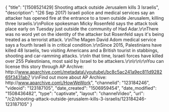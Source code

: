 {
    "title": "[1508521429] Shooting attack outside Jerusalem kills 3 Israelis",
    "description": "(26 Sep 2017) Israeli police and medical services say an attacker has opened fire at the entrance to a town outside Jerusalem, killing three Israelis.\r\nPolice spokesman Micky Rosenfeld says the attack took place early on Tuesday just outside the community of Had Adar.\r\nThere was no word yet on the identity of the attacker but Rosenfeld says it's being treated as a terrorist attack. \r\nThe Magen David Adom medical service says a fourth Israeli is in critical condition.\r\nSince 2015, Palestinians have killed 48 Israelis, two visiting Americans and a British tourist in stabbings, shooting and car-ramming attacks. \r\nIn that time, Israeli forces have killed over 255 Palestinians, most said by Israel to be attackers.\r\n\r\n\r\nYou can license this story through AP Archive: http:\/\/www.aparchive.com\/metadata\/youtube\/bc8c5ac241a9ec811d928265f3431ab7 \r\nFind out more about AP Archive: http:\/\/www.aparchive.com\/HowWeWork",
    "channelid": "123184246",
    "videoid": "123187105",
    "date_created": "1506959454",
    "date_modified": "1508436482",
    "type": "captivate",
    "layout": "channelVideo",
    "url": "\/c2\/shooting-attack-outside-jerusalem-kills-3-israelis\/123184246-123187105"
}